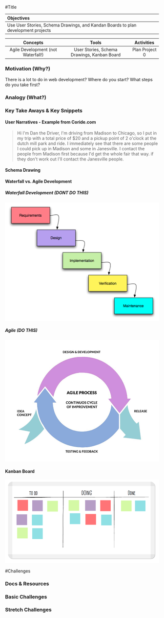 #Title

| Objectives |
| :--- |
| Use User Stories, Schema Drawings, and Kandan Boards to plan development projects  |

| Concepts | Tools | Activities |
| :---: | :---: | :---: |
| Agile Development (not Waterfall!) | User Stories, Schema Drawings, Kanban Board | Plan Project 0 |

### Motivation (Why?)

There is a lot to do in web development? Where do you start? What steps do you take first?

### Analogy (What?)



### Key Take Aways & Key Snippets

#### User Narratives - Example from Coride.com

> Hi I'm Dan the Driver, I'm driving from Madison to Chicago, so I put in my trip with a total price of $20 and a pickup point of 2 o'clock at the dutch mill park and ride. I immediately see that there are some people I could pick up in Madison and some in Janesville. I contact the people from Madison first because I'd get the whole fair that way. if they don't work out I'll contact the Janesville people.

#### Schema Drawing



#### Waterfall vs. Agile Development

##### Waterfall Development (DONT DO THIS)

![waterfall](waterfall.png)

##### Agile (DO THIS)

![agile](agile.jpg)

#### Kanban Board

![kanban](kanban.png)



#Challenges

### Docs & Resources

### Basic Challenges

### Stretch Challenges
